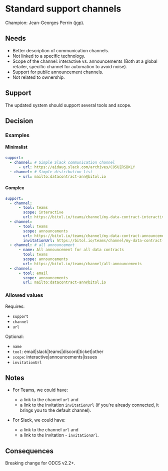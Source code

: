 # Standard support channels

Champion: Jean-Georges Perrin (jgp).

## Needs
* Better description of communication channels.
* Not linked to a specific technology.
* Scope of the channel: interactive vs. announcements (Both at a global retailer, specific channel for automation to avoid noise).
* Support for public announcement channels.
* Not related to ownership.

## Support
The updated system should support several tools and scope.

## Decision

### Examples

#### Minimalist
```YAML
support:
  - channel: # Simple Slack communication channel
      - url: https://aidaug.slack.com/archives/C05UZRSBKLY
  - channel: # Simple distribution list
      - url: mailto:datacontract-ann@bitol.io
```

#### Complex
```YAML
support:
  - channel:
      - tool: teams
        scope: interactive
        url: https://bitol.io/teams/channel/my-data-contract-interactive
  - channel:
      - tool: teams
        scope: announcements
        url: https://bitol.io/teams/channel/my-data-contract-announcements
        invitationUrl: https://bitol.io/teams/channel/my-data-contract-announcements-invit
  - channel: # all announcement
      - name: All announcement for all data contracts
        tool: teams
        scope: announcements
        url: https://bitol.io/teams/channel/all-announcements
  - channel:
      - tool: email
        scope: announcements
        url: mailto:datacontract-ann@bitol.io
```

### Allowed values

Requires: 
* `support`
* `channel`
* `url`

Optional:
* `name`
* `tool`: email|slack|teams|discord|ticket|other
* `scope`: interactive|announcements|issues
* `invitationUrl`

## Notes

* For Teams, we could have:
  * a link to the channel `url` and
  * a link to the invitation `invitationUrl` (if you're already connected, it brings you to the default channel).

* For Slack, we could have:
  * a link to the channel `url` and
  * a link to the invitation - `invitationUrl`.

## Consequences

Breaking change for ODCS v2.2+.
